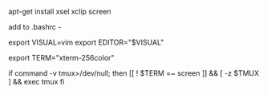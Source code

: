 apt-get install xsel xclip screen

add to .bashrc - 

export VISUAL=vim
export EDITOR="$VISUAL"

export TERM="xterm-256color"

if command -v tmux>/dev/null; then
          [[ ! $TERM =~ screen ]] && [ -z $TMUX ] && exec tmux
fi
